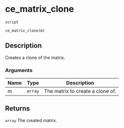 # ce_matrix_clone
`script`
```gml
ce_matrix_clone(m)
```

## Description
Creates a clone of the matrix.

### Arguments
| Name | Type | Description |
| ---- | ---- | ----------- |
| m | `array` | The matrix to create a clone of. |

## Returns
`array` The created matrix.